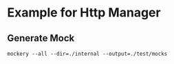 # Example for Http Manager

## Generate Mock
```shell
mockery --all --dir=./internal --output=./test/mocks
```